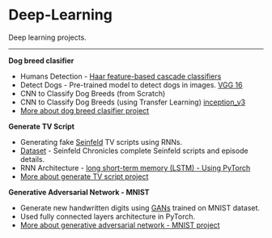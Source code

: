 # Deep-Learning
Deep learning projects.
***
**Dog breed clasifier**
- Humans Detection - [Haar feature-based cascade classifiers](https://docs.opencv.org/trunk/db/d28/tutorial_cascade_classifier.html)
- Detect Dogs -  Pre-trained model to detect dogs in images. [VGG 16](https://pytorch.org/docs/master/torchvision/models.html)
- CNN to Classify Dog Breeds (from Scratch)
- CNN to Classify Dog Breeds (using Transfer Learning) [inception_v3](https://pytorch.org/docs/master/torchvision/models.html)  
- [More about dog breed clasifier project](https://github.com/DishinGoyani/Deep-Learning/tree/master/Dog%20breed%20classifier#project-overview)  

**Generate TV Script**  
- Generating fake [Seinfeld](https://en.wikipedia.org/wiki/Seinfeld) TV scripts using RNNs.  
- [Dataset](https://www.kaggle.com/thec03u5/seinfeld-chronicles#scripts.csv) - Seinfeld Chronicles complete Seinfeld scripts and episode details.  
- RNN Architecture - [long short-term memory (LSTM) - Using PyTorch](https://pytorch.org/docs/stable/nn.html?highlight=lstm#torch.nn.LSTM)  
- [More about generate TV script project](https://github.com/DishinGoyani/Deep-Learning/tree/master/Generate%20TV%20Script#tv-script-generation)  

**Generative Adversarial Network - MNIST**
- Generate new handwritten digits using [GANs](https://en.wikipedia.org/wiki/Generative_adversarial_network) trained on MNIST dataset.
- Used fully connected layers architecture in PyTorch.  
- [More about generative adversarial network - MNIST project](https://github.com/DishinGoyani/Deep-Learning/tree/master/Generative%20Adversarial%20Network-MNIST#generative-adversarial-network---mnist)
